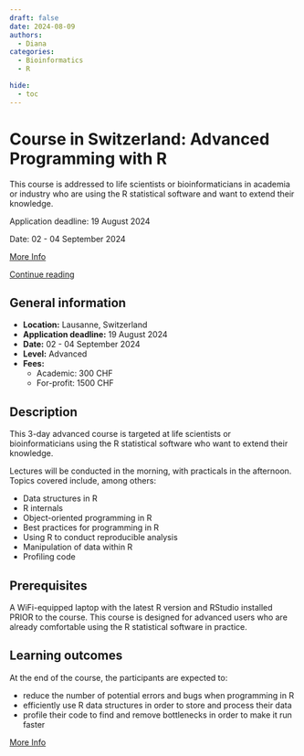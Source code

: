 ```yaml
---
draft: false
date: 2024-08-09
authors:
  - Diana
categories:
  - Bioinformatics
  - R

hide:
  - toc
---
```


# Course in Switzerland: Advanced Programming with R

This course is addressed to life scientists or bioinformaticians in academia or industry who are using the R statistical software and want to extend their knowledge.

Application deadline: 19 August 2024

Date: 02 - 04 September 2024

[More Info](https://www.sib.swiss/training/course/20240902_APRWR) 

[Continue reading](news/posts/2024/Advanced_R_lausanne.md)

<!-- more -->

## General information 

* __Location:__  Lausanne, Switzerland
* __Application deadline:__ 19 August 2024
* __Date:__ 02 - 04 September 2024
* __Level:__ Advanced
* __Fees:__
  * Academic: 300 CHF
  * For-profit: 1500 CHF

## Description

This 3-day advanced course is targeted at life scientists or bioinformaticians using the R statistical software who want to extend their knowledge.

Lectures will be conducted in the morning, with practicals in the afternoon. Topics covered include, among others:

* Data structures in R
* R internals
* Object-oriented programming in R
* Best practices for programming in R
* Using R to conduct reproducible analysis
* Manipulation of data within R
* Profiling code

## Prerequisites

A WiFi-equipped laptop with the latest R version and RStudio installed PRIOR to the course.
This course is designed for advanced users who are already comfortable using the R statistical software in practice.

## Learning outcomes

At the end of the course, the participants are expected to:

* reduce the number of potential errors and bugs when programming in R
* efficiently use R data structures in order to store and process their data
* profile their code to find and remove bottlenecks in order to make it run faster


[More Info](https://www.sib.swiss/training/course/20240902_APRWR) 

